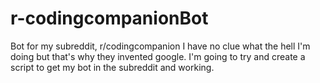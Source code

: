 # r-codingcompanionBot
Bot for my subreddit, r/codingcompanion
I have no clue what the hell I'm doing but that's why they invented google. I'm going to try and create a script to get my bot in the subreddit and working.
